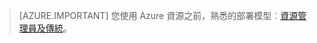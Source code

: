 > [AZURE.IMPORTANT] 您使用 Azure 資源之前，熟悉的部署模型︰[資源管理員及傳統](../articles/resource-manager-deployment-model.md)。